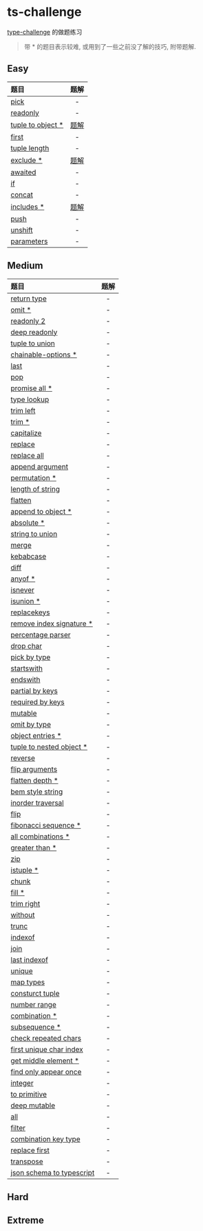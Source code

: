 # ts-challenge

[type-challenge](https://github.com/type-challenges/type-challenges) 的做题练习

> 带 * 的题目表示较难, 或用到了一些之前没了解的技巧, 附带题解.

## Easy

| 题目                                              |                    题解                    |
| :------------------------------------------------ | :----------------------------------------: |
| [pick](./easy/4-pick.ts)                          |                     -                      |
| [readonly](./easy/7-readonly.ts)                  |                     -                      |
| [tuple to object *](./easy/11-tuple-to-object.ts) | [题解](./notes/easy/11-tuple-to-object.md) |
| [first](./easy/14-first.ts)                       |                     -                      |
| [tuple length](./easy/18-tuple-length.ts)         |                     -                      |
| [exclude *](./easy/43-exclude.ts)                 |     [题解](./notes/easy/43-exclude.md)     |
| [awaited](./easy/189-awaited.ts)                  |                     -                      |
| [if](./easy/268-if.ts)                            |                     -                      |
| [concat](./easy/533-concat.ts)                    |                     -                      |
| [includes *](./easy/898-includes.ts)              |    [题解](./notes/easy/898-includes.md)    |
| [push](./easy/3057-push.ts)                       |                     -                      |
| [unshift](./easy/3060-unshift.ts)                 |                     -                      |
| [parameters](./easy/3312-parameters.ts)           |                     -                      |

## Medium

| 题目                                                                     | 题解  |
| :----------------------------------------------------------------------- | :---: |
| [return type](./medium/2-return-type.ts)                                 |   -   |
| [omit *](./medium/3-omit.ts)                                             |   -   |
| [readonly 2](./medium/8-readonly2.ts)                                    |   -   |
| [deep readonly](./medium/9-deep-readonly.ts)                             |   -   |
| [tuple to union](./medium/10-tuple-to-union.ts)                          |   -   |
| [chainable-options *](./medium/12-chainable-options.ts)                  |   -   |
| [last](./medium/15-last.ts)                                              |   -   |
| [pop](./medium/16-pop.ts)                                                |   -   |
| [promise all *](./medium/20-promise-all.ts)                              |   -   |
| [type lookup](./medium/62-type-lookup.ts)                                |   -   |
| [trim left](./medium/106-trim-left.ts)                                   |   -   |
| [trim *](./medium/107-trim.ts)                                           |   -   |
| [capitalize](./medium/110-capitalize.ts)                                 |   -   |
| [replace](./medium/116-replace.ts)                                       |   -   |
| [replace all](./medium/119-replace-all.ts)                               |   -   |
| [append argument](./medium/191-append-argument.ts)                       |   -   |
| [permutation *](./medium/296-permutation.ts)                             |   -   |
| [length of string](./medium/298-length-of-string.ts)                     |   -   |
| [flatten](./medium/459-flatten.ts)                                       |   -   |
| [append to object *](./medium/527-append-to-object.ts)                   |   -   |
| [absolute *](./medium/529-absolute.ts)                                   |   -   |
| [string to union](./medium/531-string-to-union.ts)                       |   -   |
| [merge](./medium/599-merge.ts)                                           |   -   |
| [kebabcase](./medium/612-kebabcase.ts)                                   |   -   |
| [diff](./medium/645-diff.ts)                                             |   -   |
| [anyof *](./medium/949-anyof.ts)                                         |   -   |
| [isnever](./medium/1042-isnever.ts)                                      |   -   |
| [isunion *](./medium/1097-isunion.ts)                                    |   -   |
| [replacekeys](./medium/1130-replacekeys.ts)                              |   -   |
| [remove index signature *](./medium/1367-remove-index-signature.ts)      |   -   |
| [percentage parser](./medium/1978-percentage-parser.ts)                  |   -   |
| [drop char](./medium/2070-drop-char.ts)                                  |   -   |
| [pick by type](./medium/2595-pick-by-type.ts)                            |   -   |
| [startswith](./medium/2688-startswith.ts)                                |   -   |
| [endswith](./medium/2693-endswith.ts)                                    |   -   |
| [partial by keys](./medium/2757-partial-by-keys.ts)                      |   -   |
| [required by keys](./medium/2759-required-by-keys.ts)                    |   -   |
| [mutable](./medium/2793-mutable.ts)                                      |   -   |
| [omit by type](./medium/2852-omit-by-type.ts)                            |   -   |
| [object entries *](./medium/2946-object-entries.ts)                      |   -   |
| [tuple to nested object *](./medium/3188-tuple-to-nested-object.ts)      |   -   |
| [reverse](./medium/3192-reverse.ts)                                      |   -   |
| [flip arguments](./medium/3196-flip-arguments.ts)                        |   -   |
| [flatten depth *](./medium/3243-flatten-depth.ts)                        |   -   |
| [bem style string](./medium/3326-bem-style-string.ts)                    |   -   |
| [inorder traversal](./medium/3376-inorder-traversal.ts)                  |   -   |
| [flip](./medium/4179-flip.ts)                                            |   -   |
| [fibonacci sequence *](./medium/4182-fibonacci-sequence.ts)              |   -   |
| [all combinations *](./medium/4260-all-combinations.ts)                  |   -   |
| [greater than *](./medium/4425-greater-than.ts)                          |   -   |
| [zip](./medium/4471-zip.ts)                                              |   -   |
| [istuple *](./medium/4484-istuple.ts)                                    |   -   |
| [chunk](./medium/4499-chunk.ts)                                          |   -   |
| [fill *](./medium/4518-fill.ts)                                          |   -   |
| [trim right](./medium/4803-trim-right.ts)                                |   -   |
| [without](./medium/5117-without.ts)                                      |   -   |
| [trunc](./medium/5140-trunc.ts)                                          |   -   |
| [indexof](./medium/5153-indexof.ts)                                      |   -   |
| [join](./medium/5310-join.ts)                                            |   -   |
| [last indexof](./medium/5317-lastindexof.ts)                             |   -   |
| [unique](./medium/5360-unique.ts)                                        |   -   |
| [map types](./medium/5821-maptypes.ts)                                   |   -   |
| [consturct tuple](./medium/7544-construct-tuple.ts)                      |   -   |
| [number range](./medium/8640-number-range.ts)                            |   -   |
| [combination *](./medium/8767-combination.ts)                            |   -   |
| [subsequence *](./medium/8987-subsequence.ts)                            |   -   |
| [check repeated chars](./medium/9142-check-repeated-chars.ts)            |   -   |
| [first unique char index](./medium/9286-first-unique-char-index.ts)      |   -   |
| [get middle element *](./medium/9896-get-middle-element.ts)              |   -   |
| [find only appear once](./medium/9898-find-only-appear-once.ts)          |   -   |
| [integer](./medium/10969-integer.ts)                                     |   -   |
| [to primitive](./medium/16259-to-primitive.ts)                           |   -   |
| [deep mutable](./medium/17973-deep-mutable.ts)                           |   -   |
| [all](./medium/18142-all.ts)                                             |   -   |
| [filter](./medium/18220-filter.ts)                                       |   -   |
| [combination key type](./medium/21106-combination-key-type.ts)           |   -   |
| [replace first](./medium/25170-replace-first.ts)                         |   -   |
| [transpose](./medium/25270-transpose.ts)                                 |   -   |
| [json schema to typescript](./medium/26401-json-schema-to-typescript.ts) |   -   |

## Hard

## Extreme
